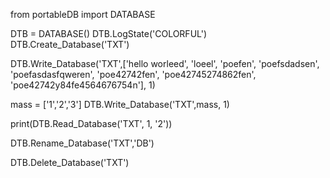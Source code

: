 from portableDB import DATABASE

DTB = DATABASE()
DTB.LogState('COLORFUL')
DTB.Create_Database('TXT')

DTB.Write_Database('TXT',['hello worleed', 'loeel', 'poefen', 'poefsdadsen', 'poefasdasfqweren', 'poe42742fen', 'poe42745274862fen', 'poe42742y84fe4564676754n'], 1)

mass = ['1','2','3']
DTB.Write_Database('TXT',mass, 1)

print(DTB.Read_Database('TXT', 1, '2'))

DTB.Rename_Database('TXT','DB')

DTB.Delete_Database('TXT')

